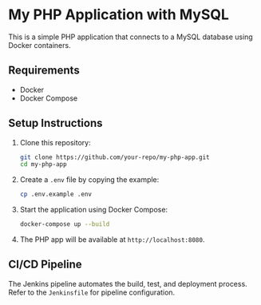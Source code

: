 # My PHP Application with MySQL

This is a simple PHP application that connects to a MySQL database using Docker containers.

## Requirements

- Docker
- Docker Compose

## Setup Instructions

1. Clone this repository:

    ```bash
    git clone https://github.com/your-repo/my-php-app.git
    cd my-php-app
    ```

2. Create a `.env` file by copying the example:

    ```bash
    cp .env.example .env
    ```

3. Start the application using Docker Compose:

    ```bash
    docker-compose up --build
    ```

4. The PHP app will be available at `http://localhost:8080`.

## CI/CD Pipeline

The Jenkins pipeline automates the build, test, and deployment process. Refer to the `Jenkinsfile` for pipeline configuration.
